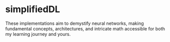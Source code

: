 # simplifiedDL
These implementations aim to demystify neural networks, making fundamental concepts, architectures, and intricate math accessible for both my learning journey and yours.
